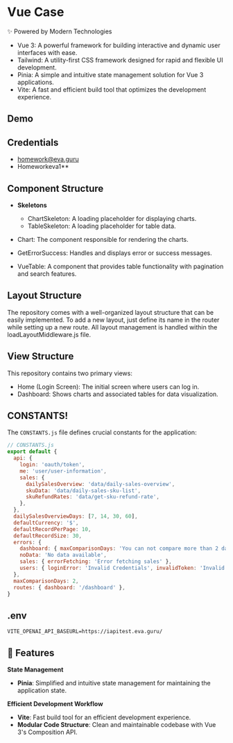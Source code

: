 #  Vue Case

✨ Powered by Modern Technologies

- Vue 3: A powerful framework for building interactive and dynamic user interfaces with ease.
- Tailwind: A utility-first CSS framework designed for rapid and flexible UI development.
- Pinia: A simple and intuitive state management solution for Vue 3 applications.
- Vite: A fast and efficient build tool that optimizes the development experience.


## Demo


## Credentials

- homework@eva.guru
- Homeworkeva1**

## Component Structure

- **Skeletons**

  - ChartSkeleton: A loading placeholder for displaying charts.
  - TableSkeleton: A loading placeholder for table data.

- Chart: The component responsible for rendering the charts.

- GetErrorSuccess: Handles and displays error or success messages.
- VueTable: A component that provides table functionality with pagination and search features.

## Layout Structure

The repository comes with a well-organized layout structure that can be easily implemented. To add a new layout, just define its name in the router while setting up a new route. All layout management is handled within the loadLayoutMiddleware.js file.

## View Structure

This repository contains two primary views:

- Home (Login Screen): The initial screen where users can log in.
- Dashboard: Shows charts and associated tables for data visualization.


## CONSTANTS!

The `CONSTANTS.js` file defines crucial constants for the application:

```javascript
// CONSTANTS.js
export default {
  api: {
    login: 'oauth/token',
    me: 'user/user-information',
    sales: {
      dailySalesOverview: 'data/daily-sales-overview',
      skuData: 'data/daily-sales-sku-list',
      skuRefundRates: 'data/get-sku-refund-rate',
    },
  },
  dailySalesOverviewDays: [7, 14, 30, 60],
  defaultCurrency: '$',
  defaultRecordPerPage: 10,
  defaultRecordSize: 30,
  errors: {
    dashboard: { maxComparisonDays: 'You can not compare more than 2 days' },
    noData: 'No data available',
    sales: { errorFetching: 'Error fetching sales' },
    users: { loginError: 'Invalid Credentials', invalidToken: 'Invalid Token' },
  },
  maxComparisonDays: 2,
  routes: { dashboard: '/dashboard' },
}
```

## .env

```
VITE_OPENAI_API_BASEURL=https://iapitest.eva.guru/
```

## 🚀 Features

**State Management**

- **Pinia**: Simplified and intuitive state management for maintaining the application state.

**Efficient Development Workflow**

- **Vite**: Fast build tool for an efficient development experience.
- **Modular Code Structure**: Clean and maintainable codebase with Vue 3's Composition API.




